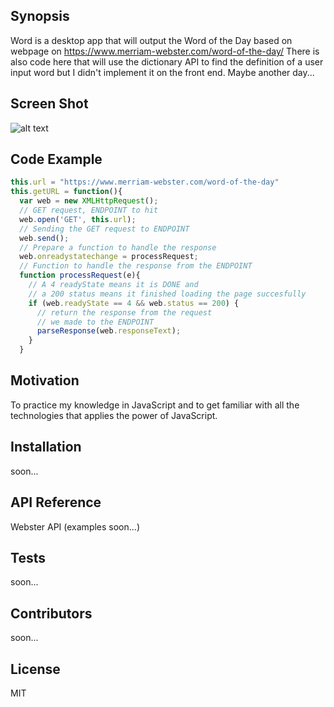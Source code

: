 ## Synopsis

Word is a desktop app that will output the Word of the Day based on webpage on https://www.merriam-webster.com/word-of-the-day/ There is also code here that will use the dictionary API to find the definition of a user input word but I didn't implement it on the front end. Maybe another day...

## Screen Shot
![alt text](http://i.imgur.com/LNMhsAA.png "Word app on my desktop")

## Code Example

```javascript
this.url = "https://www.merriam-webster.com/word-of-the-day"
this.getURL = function(){
  var web = new XMLHttpRequest();
  // GET request, ENDPOINT to hit
  web.open('GET', this.url);
  // Sending the GET request to ENDPOINT
  web.send();
  // Prepare a function to handle the response
  web.onreadystatechange = processRequest;
  // Function to handle the response from the ENDPOINT
  function processRequest(e){
    // A 4 readyState means it is DONE and
    // a 200 status means it finished loading the page succesfully
    if (web.readyState == 4 && web.status == 200) {
      // return the response from the request
      // we made to the ENDPOINT
      parseResponse(web.responseText);
    }
  }
```

## Motivation

To practice my knowledge in JavaScript and to get familiar with all the technologies that applies the power of JavaScript.

## Installation

soon...

## API Reference

Webster API (examples soon...)

## Tests

soon...

## Contributors

soon...

## License

MIT

